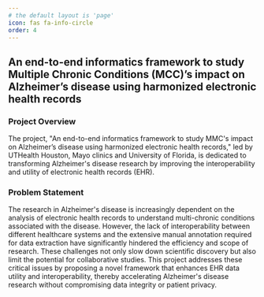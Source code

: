 ```yaml
---
# the default layout is 'page'
icon: fas fa-info-circle
order: 4
---
```

<!-- 
> Add Markdown syntax content to file `_tabs/about.md`{: .filepath } and it will show up on this page.
{: .prompt-tip } -->

## An end-to-end informatics framework to study Multiple Chronic Conditions (MCC)’s impact on Alzheimer’s disease using harmonized electronic health records

### Project Overview
The project, "An end-to-end informatics framework to study MMC's impact on Alzheimer’s disease using harmonized electronic health records," led by UTHealth Houston, Mayo clinics and University of Florida, is dedicated to transforming Alzheimer's disease research by improving the interoperability and utility of electronic health records (EHR). 

### Problem Statement
The research in Alzheimer's disease is increasingly dependent on the analysis of electronic health records to understand multi-chronic conditions associated with the disease. However, the lack of interoperability between different healthcare systems and the extensive manual annotation required for data extraction have significantly hindered the efficiency and scope of research. These challenges not only slow down scientific discovery but also limit the potential for collaborative studies. This project addresses these critical issues by proposing a novel framework that enhances EHR data utility and interoperability, thereby accelerating Alzheimer's disease research without compromising data integrity or patient privacy.
